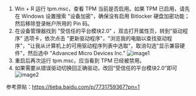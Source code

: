 1. Win + R 运行 tpm.msc，查看 TPM 当前是否启用。如果 TPM 已启用，请先在 Windows 设置搜索 "设备加密"，确保没有启用 Bitlocker 硬盘加密功能；然后移除登录帐户所用的 Pin 码。
2. 在设备管理器找到 "受信任的平台模块2.0" ，双击打开属性页，转到"驱动程序" 选项卡，依次点击 "更新驱动程序"，"浏览我的电脑以查找驱动程序"，"让我从计算机上的可用驱动程序列表中选取"，取消勾选"显示兼容硬件"，然后选中 "Advanced Micro Devices Inc."
![image1](https://pub-d3faa1947eb448819cde832afc98290f.r2.dev/blog/2024/08/d7642425d24651988cb50bc6d5168381.jpg)
3. 重启后再次运行 tpm.msc，应当看到 TPM 已经被禁用。
4. 如果需要从错误驱动切换回正确驱动，改回“受信任的平台模块2.0”即可
![image2](https://pub-d3faa1947eb448819cde832afc98290f.r2.dev/blog/2024/08/7b312c66b1b934809cd66e198d66180e.png)

参考原贴：https://tieba.baidu.com/p/7731759367?pn=1